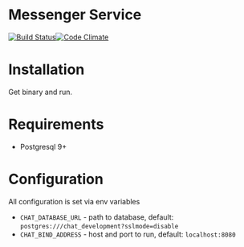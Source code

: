 # Messenger Service

[![Build Status](https://travis-ci.org/arrowcircle/chat.svg?branch=master)](https://travis-ci.org/arrowcircle/chat)[![Code Climate](https://codeclimate.com/github/arrowcircle/chat/badges/gpa.svg)](https://codeclimate.com/github/arrowcircle/chat)

# Installation

Get binary and run.

# Requirements

* Postgresql 9+

# Configuration

All configuration is set via env variables

* `CHAT_DATABASE_URL` - path to database, default: `postgres:///chat_development?sslmode=disable`
* `CHAT_BIND_ADDRESS` - host and port to run, default: `localhost:8080`

